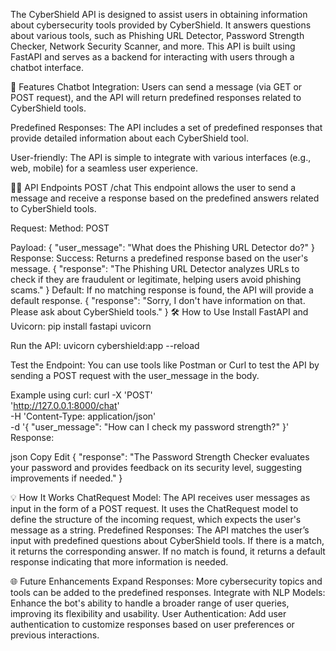 The CyberShield API is designed to assist users in obtaining information about cybersecurity tools provided by CyberShield. It answers questions about various tools, such as Phishing URL Detector, Password Strength Checker, Network Security Scanner, and more. This API is built using FastAPI and serves as a backend for interacting with users through a chatbot interface.

🚀 Features
Chatbot Integration: Users can send a message (via GET or POST request), and the API will return predefined responses related to CyberShield tools.

Predefined Responses: The API includes a set of predefined responses that provide detailed information about each CyberShield tool.

User-friendly: The API is simple to integrate with various interfaces (e.g., web, mobile) for a seamless user experience.

🧑‍💻 API Endpoints
POST /chat
This endpoint allows the user to send a message and receive a response based on the predefined answers related to CyberShield tools.

Request:
Method: POST

Payload:
{
  "user_message": "What does the Phishing URL Detector do?"
}
Response:
Success: Returns a predefined response based on the user's message.
{
  "response": "The Phishing URL Detector analyzes URLs to check if they are fraudulent or legitimate, helping users avoid phishing scams."
}
Default: If no matching response is found, the API will provide a default response.
{
  "response": "Sorry, I don't have information on that. Please ask about CyberShield tools."
}
🛠️ How to Use
Install FastAPI and Uvicorn:
pip install fastapi uvicorn

Run the API:
uvicorn cybershield:app --reload

Test the Endpoint:
You can use tools like Postman or Curl to test the API by sending a POST request with the user_message in the body.

Example using curl:
curl -X 'POST' \
'http://127.0.0.1:8000/chat' \
-H 'Content-Type: application/json' \
-d '{
    "user_message": "How can I check my password strength?"
}'
Response:

json
Copy
Edit
{
    "response": "The Password Strength Checker evaluates your password and provides feedback on its security level, suggesting improvements if needed."
}


💡 How It Works
ChatRequest Model: The API receives user messages as input in the form of a POST request. It uses the ChatRequest model to define the structure of the incoming request, which expects the user's message as a string.
Predefined Responses: The API matches the user’s input with predefined questions about CyberShield tools. If there is a match, it returns the corresponding answer. If no match is found, it returns a default response indicating that more information is needed.

🌐 Future Enhancements
Expand Responses: More cybersecurity topics and tools can be added to the predefined responses.
Integrate with NLP Models: Enhance the bot's ability to handle a broader range of user queries, improving its flexibility and usability.
User Authentication: Add user authentication to customize responses based on user preferences or previous interactions.
